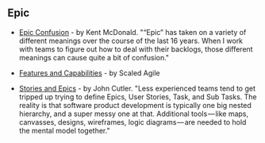 ## Epic

- [Epic Confusion](https://www.agilealliance.org/epic-confusion/) - by Kent McDonald. "“Epic” has taken on a variety of different meanings over the course of the last 16 years. When I work with teams to figure out how to deal with their backlogs, those different meanings can cause quite a bit of confusion."

- [Features and Capabilities](http://www.scaledagileframework.com/features-and-capabilities/) - by Scaled Agile

- [Stories and Epics](https://hackernoon.com/stories-vs-epics-d773118420d2) - by John Cutler. "Less experienced teams tend to get tripped up trying to define Epics, User Stories, Task, and Sub Tasks. The reality is that software product development is typically one big nested hierarchy, and a super messy one at that. Additional tools — like maps, canvasses, designs, wireframes, logic diagrams — are needed to hold the mental model together."
